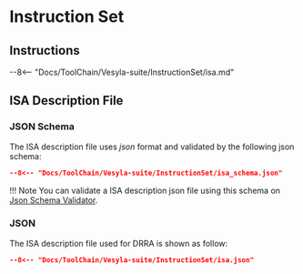# Instruction Set

## Instructions

--8<-- "Docs/ToolChain/Vesyla-suite/InstructionSet/isa.md"

## ISA Description File

### JSON Schema

The ISA description file uses *json* format and validated by the following json schema:

```json
--8<-- "Docs/ToolChain/Vesyla-suite/InstructionSet/isa_schema.json"
```

!!! Note
    You can validate a ISA description json file using this schema on [Json Schema Validator](https://www.jsonschemavalidator.net/).

### JSON

The ISA description file used for DRRA is shown as follow:

```json
--8<-- "Docs/ToolChain/Vesyla-suite/InstructionSet/isa.json"
```
